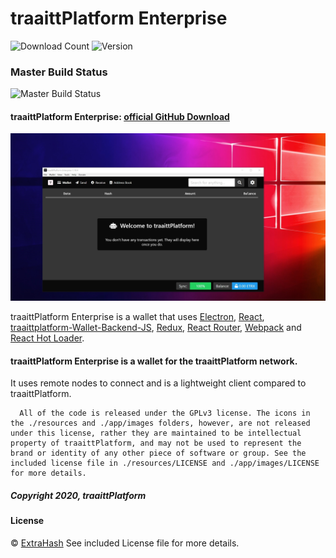 # traaittPlatform Enterprise

![Download Count](https://img.shields.io/github/downloads/trrxitte/traaittplatformenterprise/total.svg)
![Version](https://img.shields.io/github/v/release/trrxitte/traaittplatformenterprise)

### Master Build Status

![Master Build Status](https://github.com/turtlecoin/turtle-wallet-proton/workflows/Build%20Proton/badge.svg?branch=master)

#### traaittPlatform Enterprise: [official GitHub Download](https://GitHub.com/trrxitte/traaittplatformEnterprise/releases)
<img src="https://raw.githubusercontent.com/trrxitte/traaittplatformenterprise/master/screenshots/screenshot.jpg">
<p>
  traaittPlatform Enterprise is a wallet that uses <a href="http://electron.atom.io/">Electron</a>, <a href="https://facebook.github.io/react/">React</a>, <a href="https://github.com/trrxitte/traaittplatform-wallet-backend-js">traaittplatform-Wallet-Backend-JS</a>, <a href="https://github.com/reactjs/redux">Redux</a>, <a href="https://github.com/reactjs/react-router">React Router</a>, <a href="http://webpack.github.io/docs/">Webpack</a> and <a href="https://github.com/gaearon/react-hot-loader">React Hot Loader</a>.
</p>




#### traaittPlatform Enterprise is a wallet for the traaittPlatform network.

 It uses remote nodes to connect and is a lightweight client compared to traaittPlatform.


```
  All of the code is released under the GPLv3 license. The icons in the ./resources and ./app/images folders, however, are not released under this license, rather they are maintained to be intellectual property of traaittPlatform, and may not be used to represent the brand or identity of any other piece of software or group. See the included license file in ./resources/LICENSE and ./app/images/LICENSE for more details.
```
##### Copyright 2020, traaittPlatform

#### License
© [ExtraHash](https://github.com/ExtraHash)
See included License file for more details.
